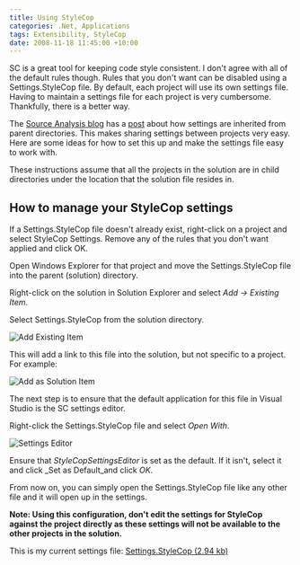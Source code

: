 ```yaml
---
title: Using StyleCop
categories: .Net, Applications
tags: Extensibility, StyleCop
date: 2008-11-18 11:45:00 +10:00
---
```


 SC is a great tool for keeping code style consistent. I don't agree with all of the default rules though. Rules that you don't want can be disabled using a Settings.StyleCop file. By default, each project will use its own settings file. Having to maintain a settings file for each project is very cumbersome. Thankfully, there is a better way. 

 The [Source Analysis blog][0] has a [post][1] about how settings are inherited from parent directories. This makes sharing settings between projects very easy. Here are some ideas for how to set this up and make the settings file easy to work with. 

 These instructions assume that all the projects in the solution are in child directories under the location that the solution file resides in. 

<!--more-->

## How to manage your StyleCop settings

 If a Settings.StyleCop file doesn't already exist, right-click on a project and select StyleCop Settings. Remove any of the rules that you don't want applied and click OK. 

 Open Windows Explorer for that project and move the Settings.StyleCop file into the parent (solution) directory. 

 Right-click on the solution in Solution Explorer and select _Add -&gt; Existing Item_. 

 Select Settings.StyleCop from the solution directory. 

![Add Existing Item][2]

 This will add a link to this file into the solution, but not specific to a project. For example: 

![Add as Solution Item][3]

 The next step is to ensure that the default application for this file in Visual Studio is the SC settings editor. 

 Right-click the Settings.StyleCop file and select _Open With_. 

![Settings Editor][4]

 Ensure that _StyleCopSettingsEditor_ is set as the default. If it isn't, select it and click _Set as Default_and click _OK_. 

 From now on, you can simply open the Settings.StyleCop file like any other file and it will open up in the settings. 

**Note: Using this configuration, don't edit the settings for StyleCop against the project directly as these settings will not be available to the other projects in the solution.**

 This is my current settings file: [Settings.StyleCop (2.94 kb)][5]

[0]: http://blogs.msdn.com/sourceanalysis
[1]: http://blogs.msdn.com/sourceanalysis/pages/sharing-source-analysis-settings-across-projects.aspx
[2]: /files/WindowsLiveWriter/UsingStyleCop_A0CF/image_3.png
[3]: /files/WindowsLiveWriter/UsingStyleCop_A0CF/image_6.png
[4]: /files/WindowsLiveWriter/UsingStyleCop_A0CF/image_9.png
[5]: /files/2008/11/Settings.StyleCop
